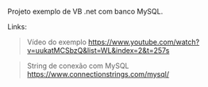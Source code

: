 Projeto exemplo de VB .net com banco MySQL.

Links:
> Vídeo do exemplo
https://www.youtube.com/watch?v=uukatMCSbzQ&list=WL&index=2&t=257s

> String de conexão com MySQL
https://www.connectionstrings.com/mysql/
